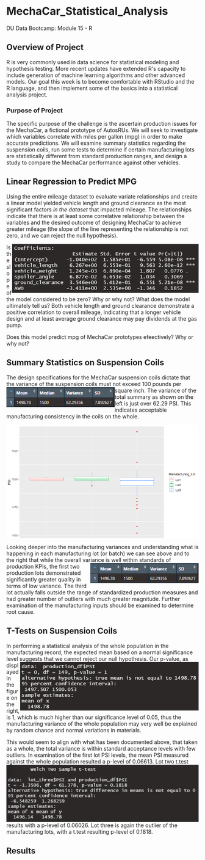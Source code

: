 # MechaCar_Statistical_Analysis
DU Data Bootcamp: Module 15 - R
## Overview of Project
R is very commonly used in data science for statistical modeling and hypothesis testing. More recent updates have extended R's capacity to include generation of machine learning algorithms and other advanced models. Our goal this week is to become comfortable with RStudio and the R language, and then implement some of the basics into a statistical analysis project.

### Purpose of Project
The specific purpose of the challenge is the ascertain production issues for the MechaCar, a fictional prototype of AutosRUs. We will seek to investigate which variables correlate with miles per gallon (mpg) in order to make accurate predictions. We will examine summary statistics regarding the suspension coils, run some tests to determine if certain manufacturing lots are statistically different from standard production ranges, and design a study to compare the MechaCar performance against other vehicles.

## Linear Regression to Predict MPG
<div>
  <p>Using the entire mileage dataset to evaluate variate relationships and create a linear model yielded vehicle length and ground clearance as the most significant factors <i>in the dataset</i> that impacted mileage. The relationships indicate that there is at least some correlative relationship between the variables and the desired outcome of designing MechaCar to achieve greater mileage (the slope of the line representing the relationship is not zero, and we can reject the null hypothesis).</p>
  <img src="https://github.com/cb19weber/MechaCar_Statistical_Analysis/blob/main/images/model_coefficients.png" align="right">
  <p>Is the slope of the model considered to be zero? Why or why not?
  What does the model ultimately tell us? Both vehicle length and ground clearance demonstrate a positive correlation to overall mileage, indicating that a longer vehicle design and at least average ground clearance may pay dividends at the gas pump.</p>
</div>
Does this model predict mpg of MechaCar prototypes efeectively? Why or why not?

## Summary Statistics on Suspension Coils
<div>
  <p>The design specifications for the MechaCar suspension coils dictate that the variance of the suspension coils must not exceed 100 pounds per square inch. <img src="https://github.com/cb19weber/MechaCar_Statistical_Analysis/blob/main/images/total_summary.png" align="left">The variance of the total summary as shown on the left is just over 62.29 PSI. This indicates acceptable manufacturing consistency in the coils on the whole.</p>
  <p><img src="https://github.com/cb19weber/MechaCar_Statistical_Analysis/blob/main/images/lot_box_plot.png" align="center"></p>
  <p>Looking deeper into the manufacturing variances and understanding what is happening in each manufacturing lot (or batch) we can see above and to the right that while the overall variance is well 
  <img src="https://github.com/cb19weber/MechaCar_Statistical_Analysis/blob/main/images/total_summary.png" align="right"> within standards of production KPIs, the first two production lots demonstrated significantly greater quality in terms of low variance. The third lot actually falls outside the range of standardized production measures and had greater number of outliers with much greater magnitude. Further examination of the manufacturing inputs should be examined to determine root cause.</p>
</div>

## T-Tests on Suspension Coils
<div>
  <p>In performing a statistical analysis of the whole population in the manufacturing record, the expected mean based on a normal significance level suggests that we cannot reject our null hypothesis.
  <img src="https://github.com/cb19weber/MechaCar_Statistical_Analysis/blob/main/images/one_sample_t.png" align="right">
  Our p-value, as displayed in the figure on the right, is 1, which is much higher than our significance level of 0.05, thus the manufacturing variance of the whole population may very well be explained by random chance and normal variations in materials.</p>
  <p>This would seem to align with what has been documented above, that taken as a whole, the total variance is within standard acceptance levels with few outliers. In examination of the first lot PSI levels, the mean PSI measured against the whole population resulted a p-level of 0.06613. <img src="https://github.com/cb19weber/MechaCar_Statistical_Analysis/blob/main/images/two_sample_t.png" align="left">Lot two t.test results with a p-level of 0.06026. Lot three is again the outlier of the manufacturing lots, with a t.test resulting p-level of 0.1818.</p>
</div>

## Results
